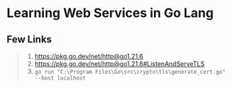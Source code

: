 # Learning Web Services in Go Lang

## Few Links

> 1. <https://pkg.go.dev/net/http@go1.21.6>
> 1. <https://pkg.go.dev/net/http@go1.21.6#ListenAndServeTLS>
> 1. `go run "C:\Program Files\Go\src\crypto\tls\generate_cert.go" --host localhost`
